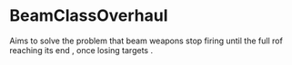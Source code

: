 # BeamClassOverhaul
Aims to solve the problem that beam weapons stop firing until the full rof reaching its end , once losing targets . 

